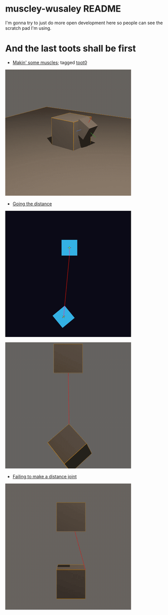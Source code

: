 # muscley-wusaley README

I'm gonna try to just do more open development here so people can see the scratch pad I'm using.

# And the last toots shall be first

* [Makin' some muscles](https://mastodon.gamedev.place/@shanecelis/110830924772262798); tagged [toot0](https://github.com/shanecelis/muscley-wusaley/tree/toot0)

![muscley joint](assets/muscley-joint.gif)

* [Going the distance](https://mastodon.gamedev.place/@shanecelis/110819071026010859)

![joint 2d](assets/distance-joint-2d.gif)

![joint good](assets/joint-good.gif)

* [Failing to make a distance joint](https://mastodon.gamedev.place/@shanecelis/110810035869682631)

![joint bad](assets/joint-bad.gif)

